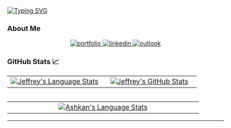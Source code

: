 [![Typing SVG](https://readme-typing-svg.herokuapp.com?size=32&duration=7000&color=134155&lines=Hi++there+%F0%9F%91%8B++Welcome%2C;My+Name+is+Ashkan!;A+PhD+student%2C;Happy+to+have+you+here!;Feel+free+for+reaching+out.;I+am+always+around+%F0%9F%98%8A;https%3A%2F%2Fashkan-pirmani.github.io)](https://ashkan-pirmani.github.io)

### About Me


<div align="center">
<a href="https://ashkan-pirmani.github.io">
<img src="https://img.shields.io/badge/check%20out%20my%20Portfolio-042549?style=for-the-badge&logo=moleculer&logoColor=white" alt="portfolio" />
</a>
<a href="https://www.linkedin.com/in/ashkan-pirmani-3b8a8896/">
<img src="https://img.shields.io/badge/visit%20my%20Linkedin-0A66C2?style=for-the-badge&logo=linkedin&logoColor=white" alt="linkedin" />
</a>
<a href="mailto:ashkan_pirmani@outlook.com">
<img src="https://img.shields.io/badge/email%20me-EA4335?style=for-the-badge&logo=#0078D4&logoColor=white" alt="outlook" />
</a>
</div>


### GitHub Stats 📈
<div align="center">
  <table width="100%">
    <tbody>
      <tr>
        <td width="50%" style="border: none !important;">
        <div align="center" width="100%">
          <a href="https://github.com/ashkan-pirmani">
            <img src="https://github-readme-stats.vercel.app/api?username=ashkan-pirmani&count_private=true&&show_icons=true" alt="Jeffrey's Language Stats" vertical-align="middle"/>
          </a>
        </div>
        </td>
        <td width="50%" style="border: none !important;">
        <div align="center" width="100%">
          <a href="https://github.com/ashkan-pirmani">
            <!-- <img src="https://github-readme-streak-stats.herokuapp.com/?user=ashkan-pirmani" alt="Jeffrey's GitHub Stats" /> -->
            <img src="https://github-readme-streak-stats.herokuapp.com/?user=ashkan-pirmani" alt="Jeffrey's GitHub Stats" vertical-align="middle"/>
          </a>
        </div>
        </td>
      </tr>
    </tbody>
  <table>
<div>

  
  
  <div align="center">
  <table width="100%">
    <tbody>
      <tr>
        <td width="50%" style="border: none !important;">
        <div align="center" width="100%">
          <a href="https://github.com/ashkan-pirmani">
            <img src="https://github-readme-stats.vercel.app/api/top-langs/?username=ashkan-pirmani&layout=compact&hide=javascript,html,CSS&langs_count=8" alt="Ashkan's Language Stats" vertical-align="middle"/>
          </a>
        </div>
        </td>
      </tr>
    </tbody>
  <table>
<div>
  
---
